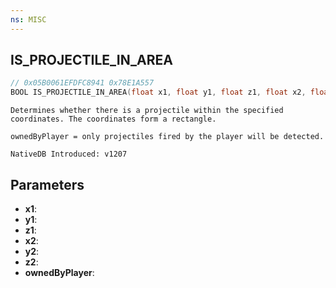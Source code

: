 ```yaml
---
ns: MISC
---
```

## IS_PROJECTILE_IN_AREA

```c
// 0x05B0061EFDFC8941 0x78E1A557
BOOL IS_PROJECTILE_IN_AREA(float x1, float y1, float z1, float x2, float y2, float z2, BOOL ownedByPlayer);
```

```
Determines whether there is a projectile within the specified coordinates. The coordinates form a rectangle.

ownedByPlayer = only projectiles fired by the player will be detected.

NativeDB Introduced: v1207
```

## Parameters
* **x1**:
* **y1**:
* **z1**:
* **x2**:
* **y2**:
* **z2**:
* **ownedByPlayer**:

